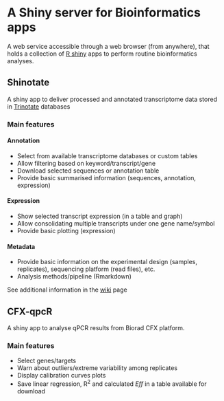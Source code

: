 # A Shiny server for Bioinformatics apps
A web service accessible through a web browser (from anywhere), that holds a collection of [R shiny](https://shiny.rstudio.com/) apps to perform routine bioinformatics analyses.

## Shinotate
A shiny app to deliver processed and annotated transcriptome data stored in [Trinotate](https://trinotate.github.io/) databases

### Main features
#### Annotation
* Select from available transcriptome databases or custom tables  
* Allow filtering based on keyword/transcript/gene  
* Download selected sequences or annotation table  
* Provide basic summarised information (sequences, annotation, expression)  
#### Expression
* Show selected transcript expression (in a table and graph)  
* Allow consolidating multiple transcripts under one gene name/symbol   
* Provide basic plotting (expression)  
#### Metadata
* Provide basic information on the experimental design (samples, replicates), sequencing platform (read files), etc.  
* Analysis methods/pipeline (Rmarkdown)

See additional information in the [wiki](https://github.com/IdoBar/shiny-server/wiki) page

## CFX-qpcR
A shiny app to analyse qPCR results from Biorad CFX platform.  

### Main features
* Select genes/targets  
* Warn about outliers/extreme variability among replicates  
* Display calibration curves plots  
* Save linear regression, R<sup>2</sup> and calculated *Eff* in a table available for download  

